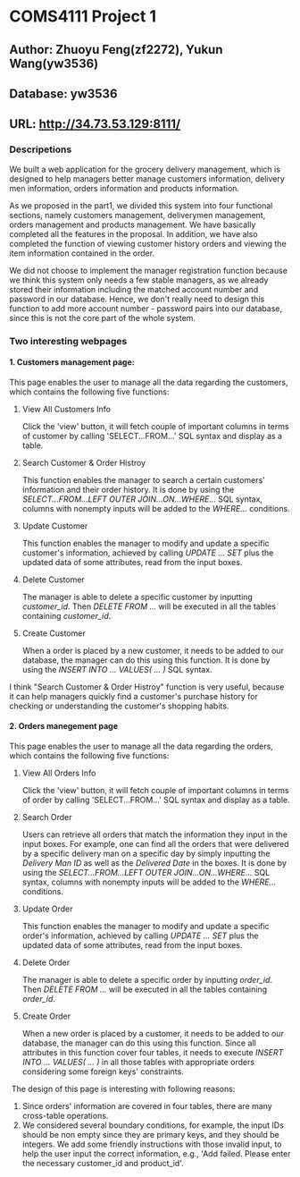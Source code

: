 # COMS4111 Project 1
## Author:  Zhuoyu Feng(zf2272), Yukun Wang(yw3536)
## Database: yw3536
## URL: http://34.73.53.129:8111/
### Descripetions
We built a web application for the grocery delivery management, which is designed to help managers better manage customers information, delivery men information, orders information and products information. 

As we proposed in the part1, we divided this system into four functional sections, namely customers management, deliverymen management, orders management and products management. We have basically completed all the features in the proposal. In addition, we have also completed the function of viewing customer history orders and viewing the item information contained in the order. 

We did not choose to implement the manager registration function because we think this system only needs a few stable managers, as we already stored their information including the matched account number and password in our database. Hence, we don't really need to design this function to add more  account number - password pairs into our database, since this is not the core part of the whole system.

### Two interesting webpages
#### 1. Customers management page:
This page enables the user to manage all the data regarding the customers, which contains the following five functions:

1. View All Customers Info

   Click the 'view' button, it will fetch couple of important columns in terms of customer by calling 'SELECT...FROM...' SQL syntax and display as a table.

2. Search Customer & Order Histroy

   This function enables the manager to search a certain customers' information and their order history. It is done by using the *SELECT...FROM...LEFT OUTER JOIN...ON...WHERE...* SQL syntax, columns with nonempty inputs will be added to the *WHERE...* conditions.

3. Update Customer

   This function enables the manager to modify and update a specific customer's information, achieved by calling *UPDATE ... SET* plus the updated data of some attributes, read from the input boxes.

4. Delete Customer

   The manager is able to delete a specific customer by inputting *customer_id*. Then *DELETE FROM ...* will be executed in all the tables containing *customer_id*.

5. Create Customer

   When a order is placed by a new customer, it needs to be added to our database, the manager can do this using this function. It is done by using the *INSERT INTO ... VALUES( ... )* SQL syntax.


I think "Search Customer & Order Histroy" function is very useful, because it can help managers quickly find a customer's purchase history for checking or understanding the customer's shopping habits. 

#### 2. Orders manegement page
This page enables the user to manage all the data regarding the orders, which contains the following five functions:

1. View All Orders Info

   Click the 'view' button, it will fetch couple of important columns in terms of order by calling 'SELECT...FROM...' SQL syntax and display as a table.

2. Search Order

   Users can retrieve all orders that match the information they input in the input boxes. For example, one can find all the orders that were delivered by a specific delivery man on a specific day by simply inputting the *Delivery Man ID* as well as the *Delivered Date* in the boxes. It is done by using the *SELECT...FROM...LEFT OUTER JOIN...ON...WHERE...* SQL syntax, columns with nonempty inputs will be added to the *WHERE...* conditions.

3. Update Order

   This function enables the manager to modify and update a specific order's information, achieved by calling *UPDATE ... SET* plus the updated data of some attributes, read from the input boxes.

4. Delete Order

   The manager is able to delete a specific order by inputting *order_id*. Then *DELETE FROM ...* will be executed in all the tables containing *order_id*.

5. Create Order

   When a new order is placed by a customer, it needs to be added to our database, the manager can do this using this function. Since all attributes in this function cover four tables, it needs to execute *INSERT INTO ... VALUES( ... )* in all those tables with appropriate orders considering some foreign keys' constraints.



​	The design of this page is interesting with following reasons:

1. Since orders' information are covered in four tables, there are many cross-table operations.
2. We considered several boundary conditions, for example, the input IDs should be non empty since they are primary keys, and they should be integers. We add some friendly instructions with those invalid input, to help the user input the correct information, e.g., 'Add failed. Please enter the necessary customer_id and product_id'.